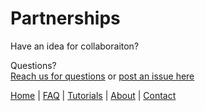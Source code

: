 # Partnerships 

Have an idea for collaboraiton? 

Questions? <br>  <a href="https://www.walklists.com/contact" target="_blank" rel="noopener">Reach us for questions</a>   or <a href="https://github.com/scalecampaign/walklists-help/issues" target="_blank" rel="noopener">post an issue here</a> 

[Home](./README) | [FAQ](./faq/index) | [Tutorials](./tutorials/index) | [About](./about/index) | [Contact](./contact/index)
